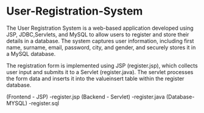 # User-Registration-System
The User Registration System is a web-based application developed using JSP, JDBC,Servlets, and MySQL to allow users to register and store their details in a database. The system captures user information, including first name, surname, email, password, city, and gender, and securely stores it in a MySQL database.

The registration form is implemented using JSP (register.jsp), which collects user input and submits it to a Servlet (register.java). The servlet processes the form data and inserts it into the valueinsert table within the register database.

(Frontend - JSP) -register.jsp 
(Backend - Servlet) -register.java 
(Database-MYSQL) -register.sql

